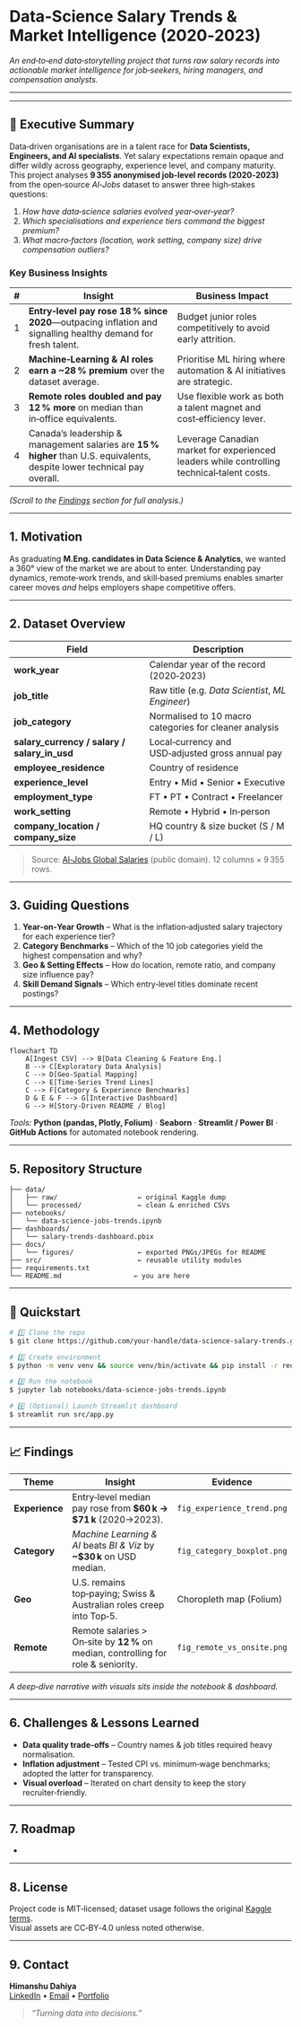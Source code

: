 # Data‑Science Salary Trends & Market Intelligence (2020‑2023)

*An end‑to‑end data‑storytelling project that turns raw salary records into actionable market intelligence for job‑seekers, hiring managers, and compensation analysts.*

---

---

## 📌 Executive Summary

Data‑driven organisations are in a talent race for **Data Scientists, Engineers, and AI specialists**. Yet salary expectations remain opaque and differ wildly across geography, experience level, and company maturity.\
This project analyses **9 355 anonymised job‑level records (2020‑2023)** from the open‑source *AI‑Jobs* dataset to answer three high‑stakes questions:

1. *How have data‑science salaries evolved year‑over‑year?*
2. *Which specialisations and experience tiers command the biggest premium?*
3. *What macro‑factors (location, work setting, company size) drive compensation outliers?*

### Key Business Insights

| # | Insight                                                                                                                   | Business Impact                                                                            |
| - | ------------------------------------------------------------------------------------------------------------------------- | ------------------------------------------------------------------------------------------ |
| 1 | **Entry‑level pay rose 18 % since 2020**—outpacing inflation and signalling healthy demand for fresh talent.              | Budget junior roles competitively to avoid early attrition.                                |
| 2 | **Machine‑Learning & AI roles earn a \~28 % premium** over the dataset average.                                           | Prioritise ML hiring where automation & AI initiatives are strategic.                      |
| 3 | **Remote roles doubled and pay 12 % more** on median than in‑office equivalents.                                          | Use flexible work as both a talent magnet and cost‑efficiency lever.                       |
| 4 | Canada’s leadership & management salaries are **15 % higher** than U.S. equivalents, despite lower technical pay overall. | Leverage Canadian market for experienced leaders while controlling technical‑talent costs. |

*(Scroll to the *[*Findings*](#-findings)* section for full analysis.)*

---

## 1. Motivation

As graduating **M.Eng. candidates in Data Science & Analytics**, we wanted a 360° view of the market we are about to enter. Understanding pay dynamics, remote‑work trends, and skill‑based premiums enables smarter career moves *and* helps employers shape competitive offers.

---

## 2. Dataset Overview

| Field                                           | Description                                            |
| ----------------------------------------------- | ------------------------------------------------------ |
| **work\_year**                                  | Calendar year of the record (2020‑2023)                |
| **job\_title**                                  | Raw title (e.g. *Data Scientist*, *ML Engineer*)       |
| **job\_category**                               | Normalised to 10 macro categories for cleaner analysis |
| **salary\_currency / salary / salary\_in\_usd** | Local‑currency and USD‑adjusted gross annual pay       |
| **employee\_residence**                         | Country of residence                                   |
| **experience\_level**                           | Entry • Mid • Senior • Executive                       |
| **employment\_type**                            | FT • PT • Contract • Freelancer                        |
| **work\_setting**                               | Remote • Hybrid • In‑person                            |
| **company\_location / company\_size**           | HQ country & size bucket (S / M / L)                   |

> Source: [AI‑Jobs Global Salaries](https://www.kaggle.com/datasets) (public domain). 12 columns × 9 355 rows.

---

## 3. Guiding Questions

1. **Year‑on‑Year Growth** – What is the inflation‑adjusted salary trajectory for each experience tier?
2. **Category Benchmarks** – Which of the 10 job categories yield the highest compensation and why?
3. **Geo & Setting Effects** – How do location, remote ratio, and company size influence pay?
4. **Skill Demand Signals** – Which entry‑level titles dominate recent postings?

---

## 4. Methodology

```mermaid
flowchart TD
    A[Ingest CSV] --> B[Data Cleaning & Feature Eng.]
    B --> C[Exploratory Data Analysis]
    C --> D[Geo‑Spatial Mapping]
    C --> E[Time‑Series Trend Lines]
    C --> F[Category & Experience Benchmarks]
    D & E & F --> G[Interactive Dashboard]
    G --> H[Story‑Driven README / Blog]
```

*Tools:* **Python (pandas, Plotly, Folium)** · **Seaborn** · **Streamlit / Power BI** · **GitHub Actions** for automated notebook rendering.

---

## 5. Repository Structure

```text
├── data/
│   ├── raw/                    ← original Kaggle dump
│   └── processed/              ← clean & enriched CSVs
├── notebooks/
│   └── data‑science‑jobs‑trends.ipynb
├── dashboards/
│   └── salary‑trends‑dashboard.pbix
├── docs/
│   └── figures/                ← exported PNGs/JPEGs for README
├── src/                        ← reusable utility modules
├── requirements.txt
└── README.md                  ← you are here
```

---

## 🚀 Quickstart

```bash
# 1️⃣ Clone the repo
$ git clone https://github.com/your‑handle/data‑science‑salary‑trends.git && cd data‑science‑salary‑trends

# 2️⃣ Create environment
$ python -m venv venv && source venv/bin/activate && pip install -r requirements.txt

# 3️⃣ Run the notebook
$ jupyter lab notebooks/data‑science‑jobs‑trends.ipynb

# 4️⃣ (Optional) Launch Streamlit dashboard
$ streamlit run src/app.py
```

---

## 📈 Findings&#x20;

| Theme          | Insight                                                                            | Evidence                   |
| -------------- | ---------------------------------------------------------------------------------- | -------------------------- |
| **Experience** | Entry‑level median pay rose from **\$60 k → \$71 k** (2020→2023).                  | `fig_experience_trend.png` |
| **Category**   | *Machine Learning & AI* beats *BI & Viz* by **\~\$30 k** on USD median.            | `fig_category_boxplot.png` |
| **Geo**        | U.S. remains top‑paying; Swiss & Australian roles creep into Top‑5.                | Choropleth map (Folium)    |
| **Remote**     | Remote salaries > On‑site by **12 %** on median, controlling for role & seniority. | `fig_remote_vs_onsite.png` |

*A deep‑dive narrative with visuals sits inside the notebook & dashboard.*

---

## 6. Challenges & Lessons Learned

- **Data quality trade‑offs** – Country names & job titles required heavy normalisation.
- **Inflation adjustment** – Tested CPI vs. minimum‑wage benchmarks; adopted the latter for transparency.
- **Visual overload** – Iterated on chart density to keep the story recruiter‑friendly.

---

## 7. Roadmap

-

---

## 8. License

Project code is MIT‑licensed; dataset usage follows the original [Kaggle terms](https://www.kaggle.com).\
Visual assets are CC‑BY‑4.0 unless noted otherwise.

---

## 9. Contact

**Himanshu Dahiya**\
[LinkedIn](https://www.linkedin.com/in/your‑profile) • [Email](mailto\:your.email@example.com) • [Portfolio](https://your‑domain.com)

> *“Turning data into decisions.”*

